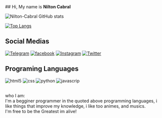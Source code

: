 <style>
    font-family: Times;
</style>
<div>
## Hi, My name is <strong>Nilton Cabral</strong>

<div>

![Nilton-Cabral GitHub stats](https://github-readme-stats.vercel.app/api?username=Nilton-Cabral&show_icons=true&theme=tokyonight)

[![Top Langs](https://github-readme-stats.vercel.app/api/top-langs/?username=Nilton-Cabral&layout=compact)](https://github.com/anuraghazra/github-readme-stats)
</div>

## Social Medias
[![Telegram](https://img.shields.io/badge/Telegram-2CA5E0?style=for-the-badge&logo=telegram&logoColor=white)](https://t.me/niltonmalandela)
[![facebook](https://img.shields.io/badge/Facebook-1877F2?style=for-the-badge&logo=facebook&logoColor=white)](https://www.facebook.com/profile.php?id=100007974408306)
[![Instagram](https://img.shields.io/badge/Instagram-E4405F?style=for-the-badge&logo=instagram&logoColor=white)](https://www.instagram.com/niltonmalandela/)
[![Twitter](https://img.shields.io/badge/Twitter-1DA1F2?style=for-the-badge&logo=twitter&logoColor=white)](https://twitter.com/NiltonMalandel2)

## Programing Languages

<div style="display: inline_block">
    <img alt="html5" src="https://img.shields.io/badge/HTML-239120?style=for-the-badge&logo=html5&logoColor=white" />
    <img alt="css" src="https://img.shields.io/badge/CSS-239120?&style=for-the-badge&logo=css3&logoColor=white"/>
    <img alt="python" src="https://img.shields.io/badge/Python-3776AB?style=for-the-badge&logo=python&logoColor=white">
    <img alt="javascrip" src="https://img.shields.io/badge/JavaScript-323330?style=for-the-badge&logo=javascript&logoColor=F7DF1E">
</div><br>
<p>
    who I am:<br>
    I'm a begginer programmer in the quoted above programming languages, i like things that improve my knowledge, i like too animes, and musics.
    <br>I'm free to be the Greatest im alive!
</p>
